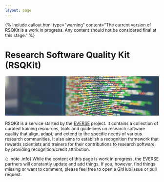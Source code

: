 ```yaml
---
layout: page
---
```


{% include callout.html type="warning" content="The current version of RSQKit is a work in progress. Any content should not be considered final at this stage." %}

# Research Software Quality Kit (RSQKit)

![EVERSE Banner](images/markus-spiske-Skf7HxARcoc-unsplash.jpg)

RSQKit is a service started by the [EVERSE](https://everse.software) project. 
It contains a collection of curated training resources, tools and guidelines on research software quality that align, adapt, and extend to the specific needs of various research communities. It also aims to establish a recognition framework that rewards scientists and trainers for their contributions to research software by providing recognition/credit attribution.

{: .note .info}
While the content of this page is work in progress, the EVERSE partners will constantly update and add things. If you, however, find things missing or want to comment, please feel free to open a GitHub issue or pull request.
